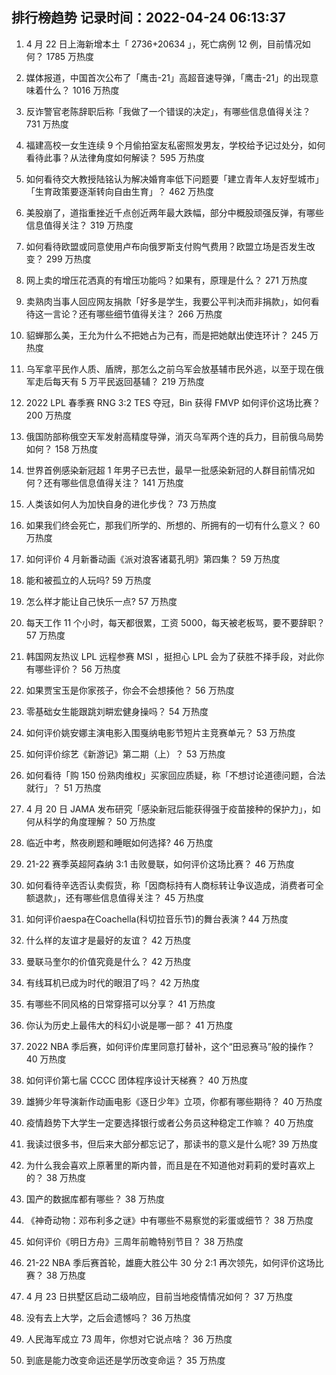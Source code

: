 
## 排行榜趋势 记录时间：2022-04-24 06:13:37
  
  1. 4 月 22 日上海新增本土「 2736+20634 」，死亡病例 12 例，目前情况如何？ 1785 万热度
    
  2. 媒体报道，中国首次公布了「鹰击-21」高超音速导弹，「鹰击-21」的出现意味着什么？ 1016 万热度
    
  3. 反诈警官老陈辞职后称「我做了一个错误的决定」，有哪些信息值得关注？ 731 万热度
    
  4. 福建高校一女生连续 9 个月偷拍室友私密照发男友，学校给予记过处分，如何看待此事？从法律角度如何解读？ 595 万热度
    
  5. 如何看待交大教授陆铭认为解决婚育率低下问题要「建立青年人友好型城市」「生育政策要逐渐转向自由生育」？ 462 万热度
    
  6. 美股崩了，道指重挫近千点创近两年最大跌幅，部分中概股顽强反弹，有哪些信息值得关注？ 319 万热度
    
  7. 如何看待欧盟或同意使用卢布向俄罗斯支付购气费用？欧盟立场是否发生改变？ 299 万热度
    
  8. 网上卖的增压花洒真的有增压功能吗？如果有，原理是什么？ 271 万热度
    
  9. 卖熟肉当事人回应网友捐款「好多是学生，我要公平判决而非捐款」，如何看待这一言论？还有哪些细节值得关注？ 266 万热度
    
  10. 貂蝉那么美，王允为什么不把她占为己有，而是把她献出使连环计？ 245 万热度
    
  11. 乌军拿平民作人质、盾牌，那怎么之前乌军会放基辅市民外逃，以至于现在俄军走后每天有 5 万平民返回基辅？ 219 万热度
    
  12. 2022 LPL 春季赛 RNG 3:2 TES 夺冠，Bin 获得 FMVP 如何评价这场比赛？ 200 万热度
    
  13. 俄国防部称俄空天军发射高精度导弹，消灭乌军两个连的兵力，目前俄乌局势如何？ 158 万热度
    
  14. 世界首例感染新冠超 1 年男子已去世，最早一批感染新冠的人群目前情况如何？还有哪些信息值得关注？ 141 万热度
    
  15. 人类该如何人为加快自身的进化步伐？ 73 万热度
    
  16. 如果我们终会死亡，那我们所学的、所想的、所拥有的一切有什么意义？ 60 万热度
    
  17. 如何评价 4 月新番动画《派对浪客诸葛孔明》第四集？ 59 万热度
    
  18. 能和被孤立的人玩吗? 59 万热度
    
  19. 怎么样才能让自己快乐一点? 57 万热度
    
  20. 每天工作 11 个小时，每天都很累，工资 5000，每天被老板骂，要不要辞职？ 57 万热度
    
  21. 韩国网友热议 LPL 远程参赛 MSI ，挺担心 LPL 会为了获胜不择手段，对此你有哪些评价？ 56 万热度
    
  22. 如果贾宝玉是你家孩子，你会不会想揍他？ 56 万热度
    
  23. 零基础女生能跟跳刘畊宏健身操吗？ 54 万热度
    
  24. 如何评价姚安娜主演电影入围戛纳电影节短片主竞赛单元？ 53 万热度
    
  25. 如何评价综艺《新游记》第二期（上）？ 53 万热度
    
  26. 如何看待「购 150 份熟肉维权」买家回应质疑，称「不想讨论道德问题，合法就行」？ 51 万热度
    
  27. 4 月 20 日 JAMA 发布研究「感染新冠后能获得强于疫苗接种的保护力」，如何从科学的角度理解？ 50 万热度
    
  28. 临近中考，熬夜刷题和睡眠如何选择? 46 万热度
    
  29. 21-22 赛季英超阿森纳 3:1 击败曼联，如何评价这场比赛？ 46 万热度
    
  30. 如何看待辛选否认卖假货，称「因商标持有人商标转让争议造成，消费者可全额退款」，还有哪些信息值得关注？ 45 万热度
    
  31. 如何评价aespa在Coachella(科切拉音乐节)的舞台表演 ? 44 万热度
    
  32. 什么样的友谊才是最好的友谊？ 42 万热度
    
  33. 曼联马奎尔的价值究竟是什么？ 42 万热度
    
  34. 有线耳机已成为时代的眼泪了吗？ 42 万热度
    
  35. 有哪些不同风格的日常穿搭可以分享？ 41 万热度
    
  36. 你认为历史上最伟大的科幻小说是哪一部？ 41 万热度
    
  37. 2022 NBA 季后赛，如何评价库里同意打替补，这个“田忌赛马”般的操作？ 40 万热度
    
  38. 如何评价第七届 CCCC 团体程序设计天梯赛？ 40 万热度
    
  39. 雄狮少年导演新作动画电影《逐日少年》立项，你都有哪些期待？ 40 万热度
    
  40. 疫情趋势下大学生一定要选择银行或者公务员这种稳定工作嘛？ 40 万热度
    
  41. 我读过很多书，但后来大部分都忘记了，那读书的意义是什么呢? 39 万热度
    
  42. 为什么我会喜欢上原著里的斯内普，而且是在不知道他对莉莉的爱时喜欢上的？ 38 万热度
    
  43. 国产的数据库都有哪些？ 38 万热度
    
  44. 《神奇动物：邓布利多之谜》中有哪些不易察觉的彩蛋或细节？ 38 万热度
    
  45. 如何评价《明日方舟》三周年前瞻特别节目？ 38 万热度
    
  46. 21-22 NBA 季后赛首轮，雄鹿大胜公牛 30 分 2:1 再次领先，如何评价这场比赛？ 38 万热度
    
  47. 4 月 23 日拱墅区启动二级响应，目前当地疫情情况如何？ 37 万热度
    
  48. 没有去上大学，之后会遗憾吗？ 36 万热度
    
  49. 人民海军成立 73 周年，你想对它说点啥？ 36 万热度
    
  50. 到底是能力改变命运还是学历改变命运？ 35 万热度
    